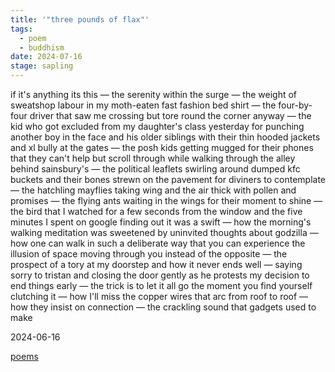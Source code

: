 ```yaml
---
title: '"three pounds of flax"'
tags:
  - poem
  - buddhism
date: 2024-07-16
stage: sapling
---
```

if it's anything its this — the serenity within the surge — the weight of sweatshop labour in my moth-eaten fast fashion bed shirt — the four-by-four driver that saw me crossing but tore round the corner anyway — the kid who got excluded from my daughter's class yesterday for punching another boy in the face and his older siblings with their thin hooded jackets and xl bully at the gates — the posh kids getting mugged for their phones that they can't help but scroll through while walking through the alley behind sainsbury's — the political leaflets swirling around dumped kfc buckets and their bones strewn on the pavement for diviners to contemplate — the hatchling mayflies taking wing and the air thick with pollen and promises — the flying ants waiting in the wings for their moment to shine — the bird that I watched for a few seconds from the window and the five minutes I spent on google finding out it was a swift — how the morning's walking meditation was sweetened by uninvited thoughts about godzilla — how one can walk in such a deliberate way that you can experience the illusion of space moving through you instead of the opposite — the prospect of a tory at my doorstep and how it never ends well — saying sorry to tristan and closing the door gently as he protests my decision to end things early — the trick is to let it all go the moment you find yourself clutching it — how I'll miss the copper wires that arc from roof to roof — how they insist on connection — the crackling sound that gadgets used to make

2024-06-16

[poems](content/poems.md)

